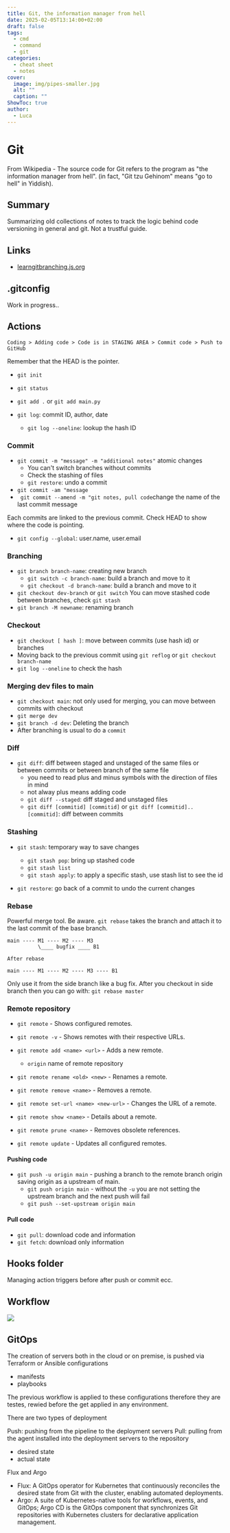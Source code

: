 ```yaml
---
title: Git, the information manager from hell
date: 2025-02-05T13:14:00+02:00
draft: false
tags:
  - cmd
  - command
  - git
categories:
  - cheat sheet
  - notes
cover:
  image: img/pipes-smaller.jpg
  alt: ""
  caption: ""
ShowToc: true
author:
  - Luca
---
```

# Git

From Wikipedia - The source code for Git refers to the program as "the information manager from hell". (in fact, "Git tzu Gehinom" means "go to hell" in Yiddish).

## Summary

Summarizing old collections of notes to track the logic behind code versioning in general and git. Not a trustful guide.


## Links
- [learngitbranching.js.org](https://learngitbranching.js.org/)

## .gitconfig
Work in progress..

## Actions
```text
Coding > Adding code > Code is in STAGING AREA > Commit code > Push to GitHub
```

Remember that the HEAD is the pointer.

- `git init`
- `git status`
- `git add .` or `git add main.py`

- `git log`: commit ID, author, date
  - `git log --oneline`: lookup the hash ID

### Commit
- `git commit -m "message" -m "additional notes"` atomic changes
  - You can't switch branches without commits
  - Check the stashing of files
  - `git restore`: undo a commit
- `git commit -am "message`
- ` git commit --amend -m "git notes, pull code`change the name of the last commit message

Each commits are linked to the previous commit.
Check HEAD to show where the code is pointing.

- `git config --global`: user.name, user.email

### Branching
- `git branch branch-name`: creating new branch
  - `git switch -c branch-name`: build a branch and move to it
  - `git checkout -d branch-name`: build a branch and move to it
- `git checkout dev-branch` or `git switch`
You can move stashed code between branches, check `git stash`
- `git branch -M newname`: renaming branch


### Checkout
- `git checkout [ hash ]`: move between commits (use hash id) or branches
- Moving back to the previous commit using `git reflog` or `git checkout branch-name`
- `git log --oneline` to check the hash

### Merging dev files to main
- `git checkout main`: not only used for merging, you can move between commits with checkout
- `git merge dev`
- `git branch -d dev`: Deleting the branch
- After branching is usual to do a `commit`


### Diff
- `git diff`: diff between staged and unstaged of the same files or between commits or between branch of the same file
  - you need to read plus and minus symbols with the direction of files in mind
  - not alway plus means adding code
  - `git diff --staged`: diff staged and unstaged files
  - `git diff [commitid] [commitid]` or `git diff [commitid]..[commitid]`: diff between commits

### Stashing 
- `git stash`: temporary way to save changes
  - `git stash pop`: bring up stashed code
  - `git stash list`
  - `git stash apply`: to apply a specific stash, use stash list to see the id

- `git restore`: go back of a commit to undo the current changes

### Rebase
Powerful merge tool. Be aware. `git rebase` takes the branch and attach it to the last commit of the base branch.

```text
main ---- M1 ---- M2 ---- M3
          \____ bugfix ____ B1

After rebase

main ---- M1 ---- M2 ---- M3 ---- B1
```

Only use it from the side branch like a bug fix. After you checkout in side branch then you can go with: `git rebase master`


### Remote repository

- `git remote` - Shows configured remotes.
- `git remote -v` - Shows remotes with their respective URLs.

- `git remote add <name> <url>` - Adds a new remote.
  - `origin` name of remote repository
- `git remote rename <old> <new>` - Renames a remote.
- `git remote remove <name>` - Removes a remote.
- `git remote set-url <name> <new-url>` - Changes the URL of a remote.

- `git remote show <name>` - Details about a remote.
- `git remote prune <name>` - Removes obsolete references.
- `git remote update` - Updates all configured remotes.

#### Pushing code

- `git push -u origin main` - pushing a branch to the remote branch origin saving origin as a upstream of main.
  - `git push origin main` - without the `-u` you are not setting the upstream branch and the next push will fail 
  - `git push --set-upstream origin main`

#### Pull code
- `git pull`: download code and information
- `git fetch`: download only information

## Hooks folder
Managing action triggers before after push or commit ecc.


## Workflow
![](/img/gitflow.png)

## GitOps
The creation of servers both in the cloud or on premise, is pushed via Terraform or Ansible configurations
- manifests
- playbooks

The previous workflow is applied to these configurations therefore they are testes, rewied before the get applied in any environment.
 
There are two types of deployment

Push: pushing from the pipeline to the deployment servers
Pull: pulling from the agent installed into the deployment servers to the repository
  - desired state
  - actual state

Flux and Argo
  - Flux: A GitOps operator for Kubernetes that continuously reconciles the desired state from Git with the cluster, enabling automated deployments.
  - Argo: A suite of Kubernetes-native tools for workflows, events, and GitOps; Argo CD is the GitOps component that synchronizes Git repositories with Kubernetes clusters for declarative application management.












